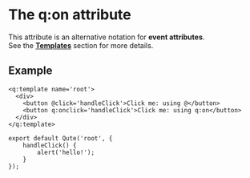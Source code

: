 # The q:on attribute

This attribute is an alternative notation for **event attributes**.  \
See the **[Templates](#/templates)** section for more details.

## Example

```jsq
<q:template name='root'>
  <div>
    <button @click='handleClick'>Click me: using @</button>
    <button q:onclick='handleClick'>Click me: using q:on</button>
  </div>
</q:template>

export default Qute('root', {
	handleClick() {
		alert('hello!');
	}
});
```
